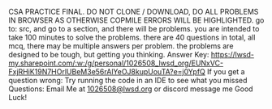 CSA PRACTICE FINAL. DO NOT CLONE / DOWNLOAD, DO ALL PROBLEMS IN BROWSER AS OTHERWISE COPMILE ERRORS WILL BE HIGHLIGHTED.
go to: src, and go to a section, and there will be problems.
you are intended to take 100 minutes to solve the problems.
there are 40 questions in total, all mcq, there may be multiple answers per problem. 
the problems are designed to be tough, but getting you thinking.
Answer Key: 
https://lwsd-my.sharepoint.com/:w:/g/personal/1026508_lwsd_org/EUNxVC-FxjRHiK19N7HOrlUBeM3e56rAlYeOJ8kupUouTA?e=j0YpfQ
If you get a question wrong: 
Try running the code in an IDE to see what you missed
Questions:
Email Me at 1026508@lwsd.org or discord message me
Good Luck!
